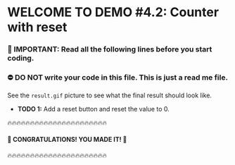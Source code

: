 # WELCOME TO DEMO #4.2: Counter with reset

### 📢️ IMPORTANT: Read all the following lines before you start coding.

### ⛔️ DO NOT write your code in this file. This is just a read me file.

See the `result.gif` picture to see what the final result should look like.

- **TODO 1:** Add a reset button and reset the value to 0.

🔥🔥🔥🔥🔥🔥🔥🔥🔥🔥🔥🔥🔥🔥🔥🔥🔥🔥🔥🔥🔥🔥

#### 🎊️ CONGRATULATIONS! YOU MADE IT! 🎊️

🔥🔥🔥🔥🔥🔥🔥🔥🔥🔥🔥🔥🔥🔥🔥🔥🔥🔥🔥🔥🔥🔥
